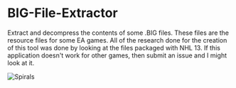 BIG-File-Extractor
==================

Extract and decompress the contents of some .BIG files. These files are the resource files for some EA games. All of the research done for the creation of this tool was done by looking at the files packaged with NHL 13. If this application doesn't work for other games, then submit an issue and I might look at it.

![Spirals](http://i.imgur.com/7J9WQgA.png)
